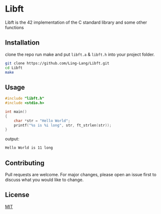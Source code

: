 # Libft
Libft is the 42 implementation of the C standard library and some other functions

## Installation

clone the repo run make and put `libft.a` & `libft.h` into your project folder. 
```bash
git clone https://github.com/Ling-Lang/Libft.git
cd Libft
make
```

## Usage

```c
#include "libft.h"
#include <stdio.h>

int main()
{
    char *str = "Hello World";
    printf("%s is %i long", str, ft_strlen(str));
}
```
output:
```bash
Hello World is 11 long
```

## Contributing

Pull requests are welcome. For major changes, please open an issue first
to discuss what you would like to change.

## License

[MIT](https://choosealicense.com/licenses/mit/)
